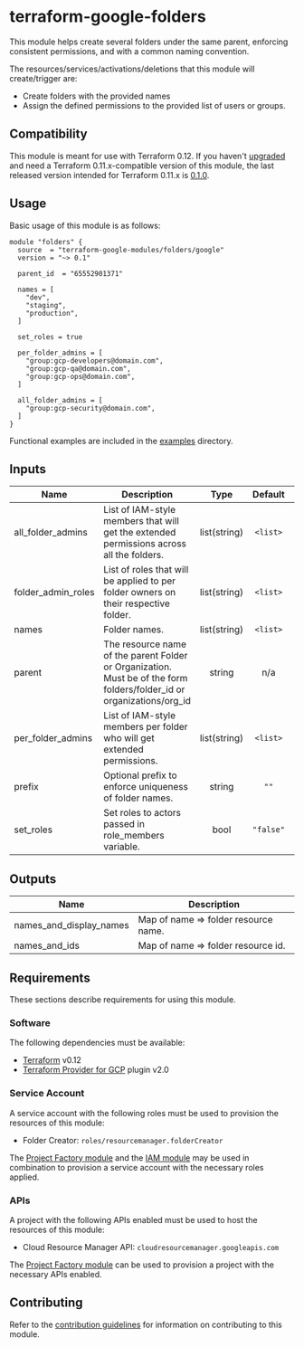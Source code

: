 # terraform-google-folders

This module helps create several folders under the same parent, enforcing consistent permissions, and with a common naming convention.

The resources/services/activations/deletions that this module will create/trigger are:

- Create folders with the provided names
- Assign the defined permissions to the provided list of users or groups.

## Compatibility

 This module is meant for use with Terraform 0.12. If you haven't [upgraded](https://www.terraform.io/upgrade-guides/0-12.html)
  and need a Terraform 0.11.x-compatible version of this module, the last released version intended for
  Terraform 0.11.x is [0.1.0](https://registry.terraform.io/modules/terraform-google-modules/folders/google/0.1.0).


## Usage

Basic usage of this module is as follows:

```hcl
module "folders" {
  source  = "terraform-google-modules/folders/google"
  version = "~> 0.1"

  parent_id  = "65552901371"

  names = [
    "dev",
    "staging",
    "production",
  ]

  set_roles = true

  per_folder_admins = [
    "group:gcp-developers@domain.com",
    "group:gcp-qa@domain.com",
    "group:gcp-ops@domain.com",
  ]

  all_folder_admins = [
    "group:gcp-security@domain.com",
  ]
}

```

Functional examples are included in the
[examples](./examples/) directory.

<!-- BEGINNING OF PRE-COMMIT-TERRAFORM DOCS HOOK -->
## Inputs

| Name | Description | Type | Default | Required |
|------|-------------|:----:|:-----:|:-----:|
| all\_folder\_admins | List of IAM-style members that will get the extended permissions across all the folders. | list(string) | `<list>` | no |
| folder\_admin\_roles | List of roles that will be applied to per folder owners on their respective folder. | list(string) | `<list>` | no |
| names | Folder names. | list(string) | `<list>` | no |
| parent | The resource name of the parent Folder or Organization. Must be of the form folders/folder_id or organizations/org_id | string | n/a | yes |
| per\_folder\_admins | List of IAM-style members per folder who will get extended permissions. | list(string) | `<list>` | no |
| prefix | Optional prefix to enforce uniqueness of folder names. | string | `""` | no |
| set\_roles | Set roles to actors passed in role_members variable. | bool | `"false"` | no |

## Outputs

| Name | Description |
|------|-------------|
| names\_and\_display\_names | Map of name => folder resource name. |
| names\_and\_ids | Map of name => folder resource id. |

<!-- END OF PRE-COMMIT-TERRAFORM DOCS HOOK -->

## Requirements

These sections describe requirements for using this module.

### Software

The following dependencies must be available:

- [Terraform][terraform] v0.12
- [Terraform Provider for GCP][terraform-provider-gcp] plugin v2.0

### Service Account

A service account with the following roles must be used to provision
the resources of this module:

- Folder Creator: `roles/resourcemanager.folderCreator`

The [Project Factory module][project-factory-module] and the
[IAM module][iam-module] may be used in combination to provision a
service account with the necessary roles applied.

### APIs

A project with the following APIs enabled must be used to host the
resources of this module:

- Cloud Resource Manager API: `cloudresourcemanager.googleapis.com`

The [Project Factory module][project-factory-module] can be used to
provision a project with the necessary APIs enabled.

## Contributing

Refer to the [contribution guidelines](./CONTRIBUTING.md) for
information on contributing to this module.

[iam-module]: https://registry.terraform.io/modules/terraform-google-modules/iam/google
[project-factory-module]: https://registry.terraform.io/modules/terraform-google-modules/project-factory/google
[terraform-provider-gcp]: https://www.terraform.io/docs/providers/google/index.html
[terraform]: https://www.terraform.io/downloads.html
